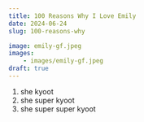 ```yaml
---
title: 100 Reasons Why I Love Emily
date: 2024-06-24
slug: 100-reasons-why

image: emily-gf.jpeg
images:
    - images/emily-gf.jpeg
draft: true
---
```


1. she kyoot
2. she super kyoot
3. she super super kyoot